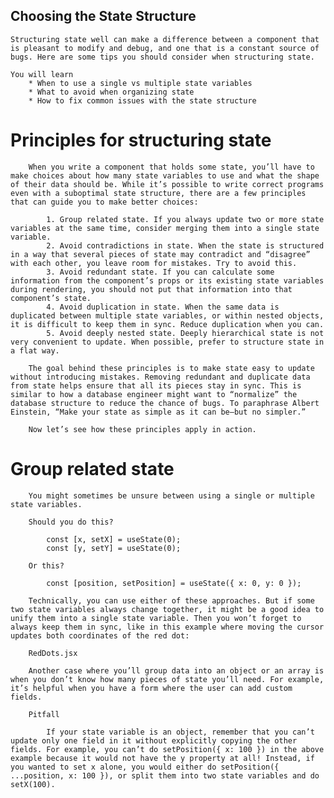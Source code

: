 ## Choosing the State Structure
    Structuring state well can make a difference between a component that is pleasant to modify and debug, and one that is a constant source of bugs. Here are some tips you should consider when structuring state.

    You will learn
        * When to use a single vs multiple state variables
        * What to avoid when organizing state
        * How to fix common issues with the state structure

#   Principles for structuring state 

        When you write a component that holds some state, you’ll have to make choices about how many state variables to use and what the shape of their data should be. While it’s possible to write correct programs even with a suboptimal state structure, there are a few principles that can guide you to make better choices:

            1. Group related state. If you always update two or more state variables at the same time, consider merging them into a single state variable.
            2. Avoid contradictions in state. When the state is structured in a way that several pieces of state may contradict and “disagree” with each other, you leave room for mistakes. Try to avoid this.
            3. Avoid redundant state. If you can calculate some information from the component’s props or its existing state variables during rendering, you should not put that information into that component’s state.
            4. Avoid duplication in state. When the same data is duplicated between multiple state variables, or within nested objects, it is difficult to keep them in sync. Reduce duplication when you can.
            5. Avoid deeply nested state. Deeply hierarchical state is not very convenient to update. When possible, prefer to structure state in a flat way.

        The goal behind these principles is to make state easy to update without introducing mistakes. Removing redundant and duplicate data from state helps ensure that all its pieces stay in sync. This is similar to how a database engineer might want to “normalize” the database structure to reduce the chance of bugs. To paraphrase Albert Einstein, “Make your state as simple as it can be—but no simpler.”

        Now let’s see how these principles apply in action.

#   Group related state 
        You might sometimes be unsure between using a single or multiple state variables.

        Should you do this?

            const [x, setX] = useState(0);
            const [y, setY] = useState(0);

        Or this?

            const [position, setPosition] = useState({ x: 0, y: 0 });

        Technically, you can use either of these approaches. But if some two state variables always change together, it might be a good idea to unify them into a single state variable. Then you won’t forget to always keep them in sync, like in this example where moving the cursor updates both coordinates of the red dot: 
        
        RedDots.jsx

        Another case where you’ll group data into an object or an array is when you don’t know how many pieces of state you’ll need. For example, it’s helpful when you have a form where the user can add custom fields.

        Pitfall
        
            If your state variable is an object, remember that you can’t update only one field in it without explicitly copying the other fields. For example, you can’t do setPosition({ x: 100 }) in the above example because it would not have the y property at all! Instead, if you wanted to set x alone, you would either do setPosition({ ...position, x: 100 }), or split them into two state variables and do setX(100).